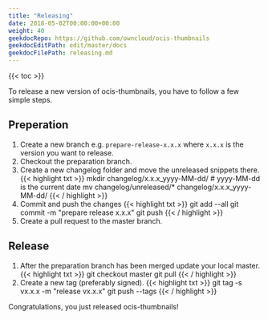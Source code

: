 ```yaml
---
title: "Releasing"
date: 2018-05-02T00:00:00+00:00
weight: 40
geekdocRepo: https://github.com/owncloud/ocis-thumbnails
geekdocEditPath: edit/master/docs
geekdocFilePath: releasing.md
---
```


{{< toc >}}

To release a new version of ocis-thumbnails, you have to follow a few simple steps.

## Preperation

1. Create a new branch e.g. `prepare-release-x.x.x` where `x.x.x` is the version you want to release.
2. Checkout the preparation branch.
3. Create a new changelog folder and move the unreleased snippets there.
{{< highlight txt >}}
mkdir changelog/x.x.x_yyyy-MM-dd/ # yyyy-MM-dd is the current date
mv changelog/unreleased/* changelog/x.x.x_yyyy-MM-dd/
{{< / highlight >}}
4. Commit and push the changes
{{< highlight txt >}}
git add --all
git commit -m "prepare release x.x.x"
git push
{{< / highlight >}}
5. Create a pull request to the master branch.

## Release
1. After the preparation branch has been merged update your local master.
{{< highlight txt >}}
git checkout master
git pull
{{< / highlight >}}
2. Create a new tag (preferably signed).
{{< highlight txt >}}
git tag -s vx.x.x -m "release vx.x.x"
git push --tags
{{< / highlight >}}


Congratulations, you just released ocis-thumbnails!

